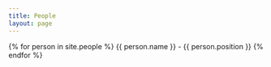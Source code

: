 ```yaml
---
title: People
layout: page
---
```


<div>
    {% for person in site.people %}
        {{ person.name }} - {{ person.position }}
    {% endfor %}
</div>